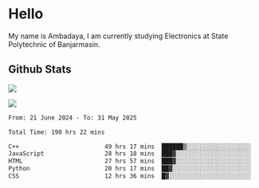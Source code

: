 # Hello

My name is Ambadaya, I am currently studying Electronics at State Polytechnic of Banjarmasin.

## Github Stats
![](https://komarev.com/ghpvc/?username=vorkey&color=41B883&style=for-the-badge)

![](https://readme-stat-vorkey.vercel.app/api/top-langs/?username=vorkey&theme=vue-dark&count_private=true&langs_count=6&size_weight=0.75&count_weight=0.25&layout=compact)

<!-- 
- 👯 I’m looking to collaborate on ... 
- 🤔 I’m looking for help with ...
- 💬 Ask me about ...
- 📫 How to reach me: ...
- 😄 Pronouns: ...
- ⚡ Fun fact: ... -->

<!--START_SECTION:waka-->

```txt
From: 21 June 2024 - To: 31 May 2025

Total Time: 190 hrs 22 mins

C++                        49 hrs 17 mins  ██████▒░░░░░░░░░░░░░░░░░░   25.55 %
JavaScript                 28 hrs 18 mins  ███▓░░░░░░░░░░░░░░░░░░░░░   14.68 %
HTML                       27 hrs 57 mins  ███▓░░░░░░░░░░░░░░░░░░░░░   14.49 %
Python                     20 hrs 17 mins  ██▓░░░░░░░░░░░░░░░░░░░░░░   10.51 %
CSS                        12 hrs 36 mins  █▓░░░░░░░░░░░░░░░░░░░░░░░   06.54 %
```

<!--END_SECTION:waka-->
